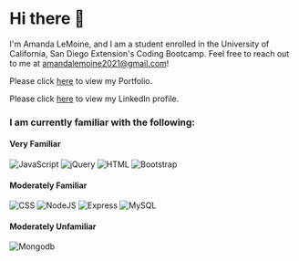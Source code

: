 # Hi there 👋

I'm Amanda LeMoine, and I am a student enrolled in the University of California, San Diego Extension's Coding Bootcamp. Feel free to reach out to me at <a href="mailto:amandalemoine2021@gmail.com">amandalemoine2021@gmail.com</a>!

Please click <a href="https://veryfaye.github.io/ResponsivePortfolio/">here</a> to view my Portfolio.

Please click <a href="https://veryfaye.github.io/ResponsivePortfolio/">here</a> to view my LinkedIn profile.

### I am currently familiar with the following:

#### Very Familiar
![JavaScript](https://img.shields.io/badge/javascript%20-%23323330.svg?&style=for-the-badge&logo=javascript&logoColor=%23F7DF1E) ![jQuery](https://img.shields.io/badge/jquery%20-%230769AD.svg?&style=for-the-badge&logo=jquery&logoColor=white) ![HTML](https://img.shields.io/badge/html5%20-%23E34F26.svg?&style=for-the-badge&logo=html5&logoColor=white) ![Bootstrap](https://img.shields.io/badge/bootstrap%20-%23563D7C.svg?&style=for-the-badge&logo=bootstrap&logoColor=white)

#### Moderately Familiar
 ![CSS](https://img.shields.io/badge/css3%20-%231572B6.svg?&style=for-the-badge&logo=css3&logoColor=white) ![NodeJS](https://img.shields.io/badge/node.js%20-%2343853D.svg?&style=for-the-badge&logo=node.js&logoColor=white) ![Express](https://img.shields.io/badge/Express.js-404D59?style=for-the-badge)
![MySQL](https://img.shields.io/badge/mysql-%2300f.svg?&style=for-the-badge&logo=mysql&logoColor=white)

#### Moderately Unfamiliar
![Mongodb](https://img.shields.io/badge/MongoDB-4EA94B?style=for-the-badge&logo=mongodb&logoColor=white)


<!--#### Very Unfamiliar-->

